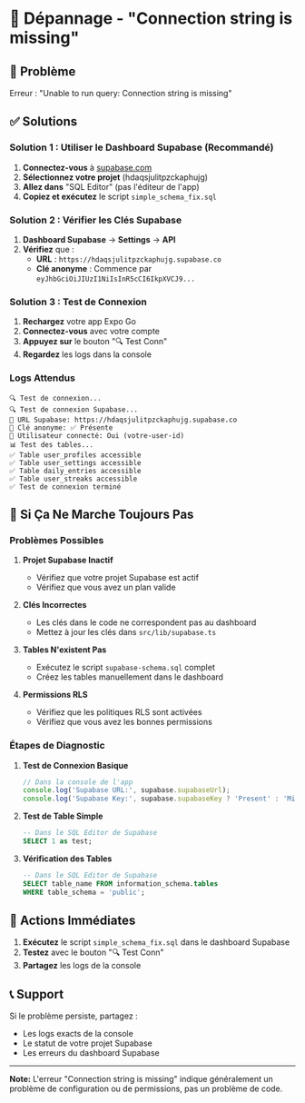 # 🔧 Dépannage - "Connection string is missing"

## 🚨 Problème
Erreur : "Unable to run query: Connection string is missing"

## ✅ Solutions

### **Solution 1 : Utiliser le Dashboard Supabase (Recommandé)**

1. **Connectez-vous** à [supabase.com](https://supabase.com)
2. **Sélectionnez votre projet** (hdaqsjulitpzckaphujg)
3. **Allez dans** "SQL Editor" (pas l'éditeur de l'app)
4. **Copiez et exécutez** le script `simple_schema_fix.sql`

### **Solution 2 : Vérifier les Clés Supabase**

1. **Dashboard Supabase** → **Settings** → **API**
2. **Vérifiez** que :
   - **URL** : `https://hdaqsjulitpzckaphujg.supabase.co`
   - **Clé anonyme** : Commence par `eyJhbGciOiJIUzI1NiIsInR5cCI6IkpXVCJ9...`

### **Solution 3 : Test de Connexion**

1. **Rechargez** votre app Expo Go
2. **Connectez-vous** avec votre compte
3. **Appuyez sur** le bouton "🔍 Test Conn"
4. **Regardez** les logs dans la console

### **Logs Attendus**
```
🔍 Test de connexion...
🔍 Test de connexion Supabase...
📡 URL Supabase: https://hdaqsjulitpzckaphujg.supabase.co
🔑 Clé anonyme: ✅ Présente
👤 Utilisateur connecté: Oui (votre-user-id)
📊 Test des tables...
✅ Table user_profiles accessible
✅ Table user_settings accessible
✅ Table daily_entries accessible
✅ Table user_streaks accessible
✅ Test de connexion terminé
```

## 🚨 Si Ça Ne Marche Toujours Pas

### **Problèmes Possibles**

1. **Projet Supabase Inactif**
   - Vérifiez que votre projet Supabase est actif
   - Vérifiez que vous avez un plan valide

2. **Clés Incorrectes**
   - Les clés dans le code ne correspondent pas au dashboard
   - Mettez à jour les clés dans `src/lib/supabase.ts`

3. **Tables N'existent Pas**
   - Exécutez le script `supabase-schema.sql` complet
   - Créez les tables manuellement dans le dashboard

4. **Permissions RLS**
   - Vérifiez que les politiques RLS sont activées
   - Vérifiez que vous avez les bonnes permissions

### **Étapes de Diagnostic**

1. **Test de Connexion Basique**
   ```javascript
   // Dans la console de l'app
   console.log('Supabase URL:', supabase.supabaseUrl);
   console.log('Supabase Key:', supabase.supabaseKey ? 'Present' : 'Missing');
   ```

2. **Test de Table Simple**
   ```sql
   -- Dans le SQL Editor de Supabase
   SELECT 1 as test;
   ```

3. **Vérification des Tables**
   ```sql
   -- Dans le SQL Editor de Supabase
   SELECT table_name FROM information_schema.tables 
   WHERE table_schema = 'public';
   ```

## 🎯 Actions Immédiates

1. **Exécutez** le script `simple_schema_fix.sql` dans le dashboard Supabase
2. **Testez** avec le bouton "🔍 Test Conn"
3. **Partagez** les logs de la console

## 📞 Support

Si le problème persiste, partagez :
- Les logs exacts de la console
- Le statut de votre projet Supabase
- Les erreurs du dashboard Supabase

---

**Note:** L'erreur "Connection string is missing" indique généralement un problème de configuration ou de permissions, pas un problème de code.

